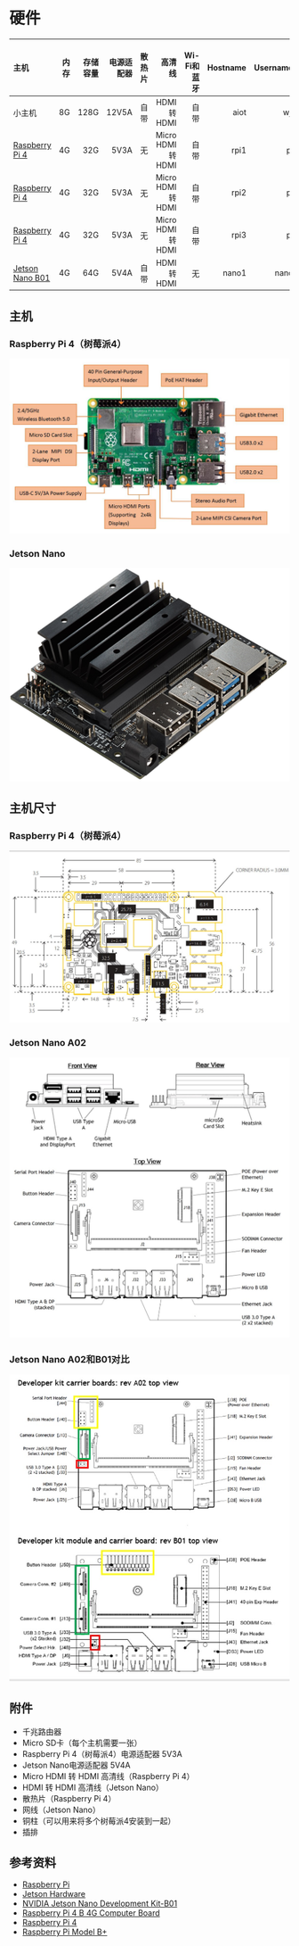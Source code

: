 # 硬件

| 主机                                                                                 | 内存   | 存储容量 | 电源适配器 | 散热片 | 高清线             |　Wi-Fi和蓝牙 | Hostname | Username | Password |
| :---                                                                                | ----:  | ----:   | ---:     | ---:  | ---:              | ---:        | ---:    | ---:     | ---:     |
| 小主机 | 8G | 128G | 12V5A | 自带 | HDMI 转 HDMI | 自带 | aiot | wjj | |
| [Raspberry Pi 4](https://www.raspberrypi.org/products/raspberry-pi-4-model-b/)      | 4G     | 32G     | 5V3A     | 无    | Micro HDMI 转 HDMI | 自带        | rpi1    | pi      | raspberry |
| [Raspberry Pi 4](https://www.raspberrypi.org/products/raspberry-pi-4-model-b/)      | 4G     | 32G     | 5V3A     | 无    | Micro HDMI 转 HDMI | 自带        | rpi2    | pi      | raspberry |
| [Raspberry Pi 4](https://www.raspberrypi.org/products/raspberry-pi-4-model-b/)      | 4G     | 32G     | 5V3A     | 无    | Micro HDMI 转 HDMI | 自带        | rpi3    | pi      | raspberry |
| [Jetson Nano B01](https://developer.nvidia.com/embedded/jetson-nano)                | 4G     | 64G     | 5V4A     | 自带  | HDMI 转 HDMI       | 无          | nano1   | nano    | jetson    |


## 主机
### Raspberry Pi 4（树莓派4）

![](images/raspberry-pi4.jpg)

### Jetson Nano

![](images/jetson-nano.jpg)

## 主机尺寸
### Raspberry Pi 4（树莓派4）

![](images/raspberry-pi-4-b-4g-computer-board-dime.jpg)

### Jetson Nano A02

![](images/jetson-nano-a02-computer-board-dime.jpg)

### Jetson Nano A02和B01对比

![](images/jetson-nano-a02-b01-computer-board-dime.jpg)


## 附件
* 千兆路由器
* Micro SD卡（每个主机需要一张）
* Raspberry Pi 4（树莓派4）电源适配器   5V3A
* Jetson Nano电源适配器   5V4A
* Micro HDMI 转 HDMI 高清线（Raspberry Pi 4）
* HDMI 转 HDMI 高清线（Jetson Nano）
* 散热片（Raspberry Pi 4）
* 网线（Jetson Nano）
* 铜柱（可以用来将多个树莓派4安装到一起）
* 插排

## 参考资料
* [Raspberry Pi](https://www.raspberrypi.org/)
* [Jetson Hardware](https://developer.nvidia.com/embedded/develop/hardware)
* [NVIDIA Jetson Nano Development Kit-B01](https://www.seeedstudio.com/NVIDIA-Jetson-Nano-Development-Kit-B01-p-4437.html)
* [Raspberry Pi 4 B 4G Computer Board](https://www.robotshop.com/en/raspberry-pi-4-b-4g-computer-board.html)
* [Raspberry Pi 4](http://www.xiaorgeek.com/store/raspberry-pi-model-4b-pre-order.html)
* [Raspberry Pi Model B+](https://www.element14.com/community/community/raspberry-pi/raspberry-pi-bplus/blog/2014/07/14/meet-the-raspberry-pi-b)
